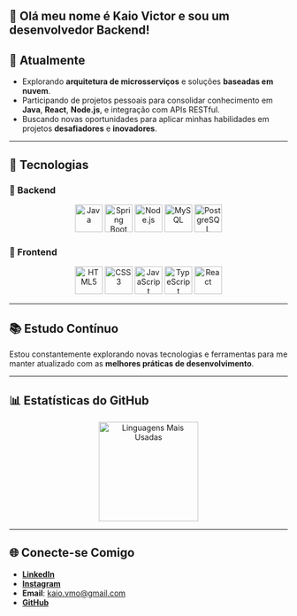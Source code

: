 ## 🎯 Olá meu nome é Kaio Victor e sou um desenvolvedor Backend!

## 🚀 Atualmente  

- Explorando **arquitetura de microsserviços** e soluções **baseadas em nuvem**.  
- Participando de projetos pessoais para consolidar conhecimento em **Java**, **React**, **Node.js**, e integração com APIs RESTful.  
- Buscando novas oportunidades para aplicar minhas habilidades em projetos **desafiadores** e **inovadores**.  

---

## 🌟 Tecnologias  

### 🔹 Backend  
<div align="center">
  <img src="https://cdn.jsdelivr.net/gh/devicons/devicon/icons/java/java-original.svg" alt="Java" title="Java" width="50" height="50" />
  <img src="https://cdn.jsdelivr.net/gh/devicons/devicon/icons/spring/spring-original.svg" alt="Spring Boot" title="Spring Boot" width="50" height="50" />
  <img src="https://cdn.jsdelivr.net/gh/devicons/devicon/icons/nodejs/nodejs-original.svg" alt="Node.js" title="Node.js" width="50" height="50" />
  <img src="https://cdn.jsdelivr.net/gh/devicons/devicon/icons/mysql/mysql-original.svg" alt="MySQL" title="MySQL" width="50" height="50" />
  <img src="https://cdn.jsdelivr.net/gh/devicons/devicon/icons/postgresql/postgresql-original.svg" alt="PostgreSQL" title="PostgreSQL" width="50" height="50" />
</div>

### 🔹 Frontend  
<div align="center">
  <img src="https://cdn.jsdelivr.net/gh/devicons/devicon/icons/html5/html5-original.svg" alt="HTML5" title="HTML5" width="50" height="50" />
  <img src="https://cdn.jsdelivr.net/gh/devicons/devicon/icons/css3/css3-original.svg" alt="CSS3" title="CSS3" width="50" height="50" />
  <img src="https://cdn.jsdelivr.net/gh/devicons/devicon/icons/javascript/javascript-original.svg" alt="JavaScript" title="JavaScript" width="50" height="50" />
  <img src="https://cdn.jsdelivr.net/gh/devicons/devicon/icons/typescript/typescript-original.svg" alt="TypeScript" title="TypeScript" width="50" height="50" />
  <img src="https://cdn.jsdelivr.net/gh/devicons/devicon/icons/react/react-original.svg" alt="React" title="React" width="50" height="50" />
</div>

---

## 📚 Estudo Contínuo  

Estou constantemente explorando novas tecnologias e ferramentas para me manter atualizado com as **melhores práticas de desenvolvimento**.

---

## 📊 Estatísticas do GitHub  

<div align="center">
  <a href="https://github.com/MsTzz">
    <img height="180em" src="https://github-readme-stats.vercel.app/api/top-langs/?username=MsTzz&layout=compact&theme=radical" alt="Linguagens Mais Usadas" />
  </a>
</div>

---

## 🌐 Conecte-se Comigo  

- [**LinkedIn**](https://www.linkedin.com/in/kaio-victor-dev/)  
- [**Instagram**](https://www.instagram.com/_miyashirokaio/)  
- **Email**: kaio.vmo@gmail.com  
- [**GitHub**](https://github.com/MsTzz)  
